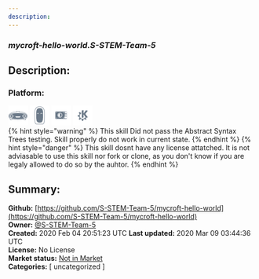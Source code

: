 ```yaml
---
description: 
---
```


### _mycroft-hello-world.S-STEM-Team-5_  
## Description:  
  
  
  
### Platform:  
 ![Mark I](../.gitbook/assets/mark-1-icon.png)  ![Mark II](../.gitbook/assets/mark-2-icon.png)  ![Picroft](../.gitbook/assets/picroft-icon.png)  ![plasmoid](../.gitbook/assets/kde.png)   
{% hint style="warning" %}
This skill Did not pass the Abstract Syntax Trees testing. Skill properly do not work in current state.
{% endhint %}
{% hint style="danger" %}
This skill dosnt have any license attatched. It is not adviasable to use this skill nor fork or clone, as you don't know if you are legaly allowed to do so by the auhtor.
{% endhint %}
  
## Summary:  
**Github:** [https://github.com/S-STEM-Team-5/mycroft-hello-world](https://github.com/S-STEM-Team-5/mycroft-hello-world)  
**Owner:** [@S-STEM-Team-5](https://github.com/S-STEM-Team-5)  
**Created:** 2020 Feb 04 20:51:23 UTC  **Last updated:** 2020 Mar 09 03:44:36 UTC  
**License:** No License  
**Market status:** [Not in Market](https://market.mycroft.ai/skill/)  
**Categories:** [ uncategorized ]   
